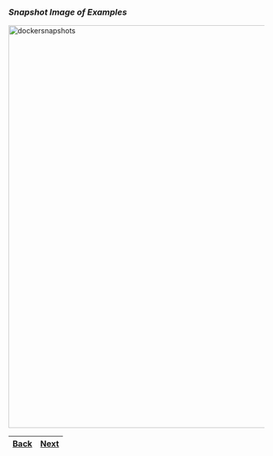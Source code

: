 ### _Snapshot Image of Examples_

<img width="794" alt="dockersnapshots" src="https://user-images.githubusercontent.com/106461040/174465086-dbf26015-8d94-44db-9d58-53d3772ca341.png">

[Back](page3.md)|[Next](page5.md)
----------------|---------------

